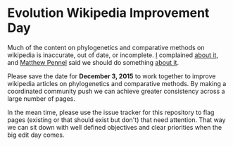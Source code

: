 # Evolution Wikipedia Improvement Day

Much of the content on phylogenetics and comparative methods on wikipedia is inaccurate, out of date, or incomplete. [I](http://dunnlab.org) complained [about it](https://twitter.com/caseywdunn/status/652569124804120576), and [Matthew Pennel](http://t.co/7pYWgWoP7d) said we should do something [about it](https://twitter.com/mwpennell/status/652570046758191104).

Please save the date for **December 3, 2015** to work together to improve wikipedia articles on phylogenetics and comparative methods. By making a coordinated community push we can achieve greater consistency across a large number of pages.

In the mean time, please use the issue tracker for this repository to flag pages (existing or that should exist but don't) that need attention. That way we can sit down with well defined objectives and clear priorities when the big edit day comes. 

